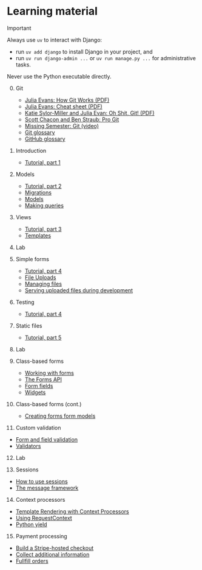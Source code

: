 # Learning material

> [!IMPORTANT]
> Always use `uv` to interact with Django:
>
> - run `uv add django` to install Django in your project, and
> - run `uv run django-admin ...` or `uv run manage.py ...` for
>   administrative tasks.
>
> Never use the Python executable directly.

0. Git
   - [Julia Evans: How Git Works (PDF)](https://drive.google.com/file/d/1lfQEi8o9xMfyI6AA4X_TnraKxwXQADvH/view?usp=share_link)
   - [Julia Evans: Cheat sheet (PDF)](https://drive.google.com/file/d/1u1n4UN_-SsZWt9eWqROAmFhZIFcrFeix/view?usp=share_link)
   - [Katie Sylor-Miller and Julia Evan: Oh Shit, Git! (PDF)](https://drive.google.com/file/d/1P9rQVU_oSVX3oXs8O8ZZqlaMXdADZ3V_/view?usp=share_link)
   - [Scott Chacon and Ben Straub: Pro Git](https://git-scm.com/book/en/v2)
   - [Missing Semester: Git (video)](https://missing.csail.mit.edu/2020/version-control/)
   - [Git glossary](https://git-scm.com/docs/gitglossary)
   - [GitHub glossary](https://docs.github.com/en/get-started/learning-about-github/github-glossary)

1. Introduction
   - [Tutorial, part 1](https://docs.djangoproject.com/en/5.2/intro/tutorial01/)

2. Models
   - [Tutorial, part 2](https://docs.djangoproject.com/en/5.2/intro/tutorial02/)
   - [Migrations](https://docs.djangoproject.com/en/5.2/topics/migrations/)
   - [Models](https://docs.djangoproject.com/en/5.2/topics/db/models/)
   - [Making queries](https://docs.djangoproject.com/en/5.2/topics/db/queries/)

3. Views
   - [Tutorial, part 3](https://docs.djangoproject.com/en/5.2/intro/tutorial03/)
   - [Templates](https://docs.djangoproject.com/en/5.2/topics/templates/)

4. Lab

5. Simple forms
   - [Tutorial, part 4](https://docs.djangoproject.com/en/5.2/intro/tutorial04/)
   - [File Uploads](https://docs.djangoproject.com/en/5.2/topics/http/file-uploads/)
   - [Managing files](https://docs.djangoproject.com/en/5.2/topics/files/)
   - [Serving uploaded files during development](https://docs.djangoproject.com/en/5.2/howto/static-files/#serving-uploaded-files-in-development)

6. Testing
   - [Tutorial, part 4](https://docs.djangoproject.com/en/5.2/intro/tutorial05/)

7. Static files
   - [Tutorial, part 5](https://docs.djangoproject.com/en/5.2/intro/tutorial06/)

8. Lab

9. Class-based forms
   - [Working with forms](https://docs.djangoproject.com/en/5.2/topics/forms/)
   - [The Forms API](https://docs.djangoproject.com/en/5.2/ref/forms/api/)
   - [Form fields](https://docs.djangoproject.com/en/5.2/ref/forms/fields/)
   - [Widgets](https://docs.djangoproject.com/en/5.2/ref/forms/widgets/#django.forms.TextInput)

10. Class-based forms (cont.)
    - [Creating forms form models](https://docs.djangoproject.com/en/5.2/topics/forms/modelforms/)

11. Custom validation

- [Form and field validation](https://docs.djangoproject.com/en/5.2/ref/forms/validation/)
- [Validators](https://docs.djangoproject.com/en/5.2/ref/validators/)

12. Lab

13. Sessions

- [How to use sessions](https://docs.djangoproject.com/en/5.2/topics/http/sessions/)
- [The message framework](https://docs.djangoproject.com/en/5.2/ref/contrib/messages/)

14. Context processors

- [Template Rendering with Context Processors](https://fly.io/django-beats/dry-template-rendering-with-context-processors/)
- [Using RequestContext](https://docs.djangoproject.com/en/5.2/ref/templates/api/#using-requestcontext)
- [Python yield](https://www.codecademy.com/resources/docs/python/keywords/yield)

15. Payment processing

- [Build a Stripe-hosted checkout](https://docs.stripe.com/checkout/quickstart?lang=python)
- [Collect additional information](https://docs.stripe.com/payments/checkout/collect-additional-info)
- [Fullfill orders](https://docs.stripe.com/checkout/fulfillment)
